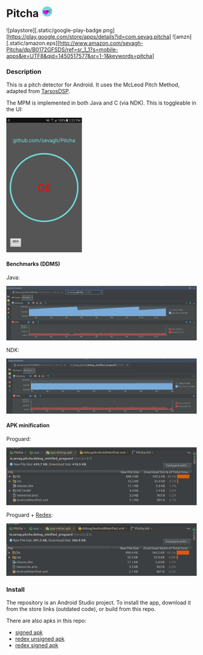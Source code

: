 # Pitcha <img src=app/src/main/res/mipmap-hdpi/ic_launcher.png height="30px">

![playstore][.static/google-play-badge.png][https://play.google.com/store/apps/details?id=com.sevag.pitcha] ![amzn][.static/amazon.eps][http://www.amazon.com/sevagh-Pitcha/dp/B0172GFSDS/ref=sr_1_1?s=mobile-apps&ie=UTF8&qid=1450517577&sr=1-1&keywords=pitcha]


### Description

This is a pitch detector for Android. It uses the McLeod Pitch Method, adapted from [TarsosDSP](https://github.com/JorenSix/TarsosDSP).

The MPM is implemented in both Java and C (via NDK). This is toggleable in the UI:

<img src=".static/screenshot.png" width="200px">

#### Benchmarks (DDMS)

Java:

![java](.static/native-java.png)

NDK:

![ndk](.static/ndk.png)

#### APK minification

Proguard:

![proguard](.static/proguard-minified.png)

Proguard + [Redex](https://github.com/facebook/redex):

![redex](.static/redex.png)

### Install

The repository is an Android Studio project. To install the app, download it from the store links (outdated code), or build from this repo.

There are also apks in this repo:

* [signed apk](app/app-release.apk)
* [redex unsigned apk](app/app-redex.apk)
* [redex signed apk](app/app-redex-signed.apk)
